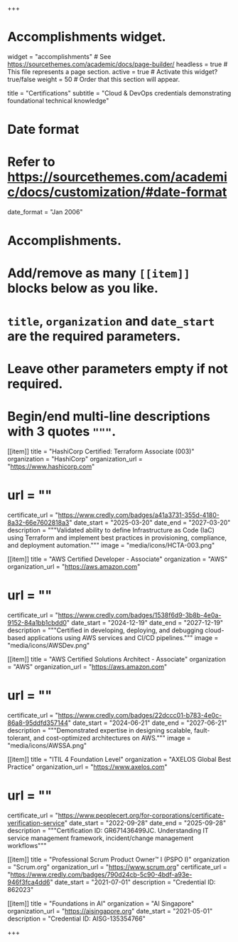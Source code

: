 +++
# Accomplishments widget.
widget = "accomplishments"  # See https://sourcethemes.com/academic/docs/page-builder/
headless = true  # This file represents a page section.
active = true  # Activate this widget? true/false
weight = 50  # Order that this section will appear.

title = "Certifications"
subtitle = "Cloud & DevOps credentials demonstrating foundational technical knowledge"

# Date format
#   Refer to https://sourcethemes.com/academic/docs/customization/#date-format
date_format = "Jan 2006"

# Accomplishments.
#   Add/remove as many `[[item]]` blocks below as you like.
#   `title`, `organization` and `date_start` are the required parameters.
#   Leave other parameters empty if not required.
#   Begin/end multi-line descriptions with 3 quotes `"""`.

[[item]]
  title = "HashiCorp Certified: Terraform Associate (003)"
  organization = "HashiCorp"
  organization_url = "https://www.hashicorp.com"
  # url = ""
  certificate_url = "https://www.credly.com/badges/a41a3731-355d-4180-8a32-66e7602818a3"
  date_start = "2025-03-20"
  date_end = "2027-03-20"
  description = """Validated ability to define Infrastructure as Code (IaC) using Terraform and implement best practices in provisioning, compliance, and deployment automation."""
  image = "media/icons/HCTA-003.png"

[[item]]
  title = "AWS Certified Developer - Associate"
  organization = "AWS"
  organization_url = "https://aws.amazon.com"
  # url = ""
  certificate_url = "https://www.credly.com/badges/1538f6d9-3b8b-4e0a-9152-84a1bb1cbdd0"
  date_start = "2024-12-19"
  date_end = "2027-12-19"
  description = """Certified in developing, deploying, and debugging cloud-based applications using AWS services and CI/CD pipelines."""
  image = "media/icons/AWSDev.png"
  
[[item]]
  title = "AWS Certified Solutions Architect - Associate"
  organization = "AWS"
  organization_url = "https://aws.amazon.com"
  # url = ""
  certificate_url = "https://www.credly.com/badges/22dccc01-b783-4e0c-86a8-95ddfd357144"
  date_start = "2024-06-21"
  date_end = "2027-06-21"
  description = """Demonstrated expertise in designing scalable, fault-tolerant, and cost-optimized architectures on AWS."""
  image = "media/icons/AWSSA.png"
  
[[item]]
  title = "ITIL 4 Foundation Level"
  organization = "AXELOS Global Best Practice"
  organization_url = "https://www.axelos.com"
  # url = ""
  certificate_url = "https://www.peoplecert.org/for-corporations/certificate-verification-service"
  date_start = "2022-09-28"
  date_end = "2025-09-28"
  description = """Certification ID: GR671436499JC. Understanding IT service management framework, incident/change management workflows"""

[[item]]
  title = "Professional Scrum Product Owner™ I (PSPO I)"
  organization = "Scrum.org"
  organization_url = "https://www.scrum.org"
  certificate_url = "https://www.credly.com/badges/790d24cb-5c90-4bdf-a93e-946f3fca4dd6"
  date_start = "2021-07-01"
  description = "Credential ID: 862023"

[[item]]
  title = "Foundations in AI"
  organization = "AI Singapore"
  organization_url = "https://aisingapore.org"
  date_start = "2021-05-01"
  description = "Credential ID: AISG-135354766"

+++
